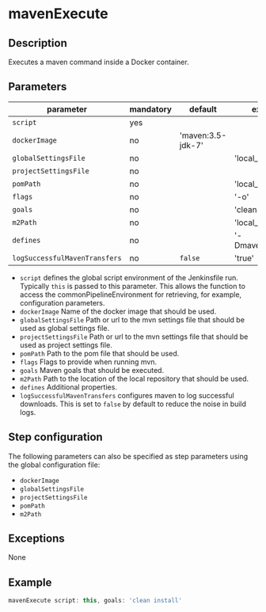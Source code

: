 # mavenExecute

## Description

Executes a maven command inside a Docker container.

## Parameters

| parameter                      | mandatory | default           | example values             |
| -------------------------------|-----------|-------------------|----------------------------|
| `script` | yes |  |  |
| `dockerImage`                  | no        | 'maven:3.5-jdk-7' |                            |
| `globalSettingsFile`           | no        |                   | 'local_folder/settings.xml'|
| `projectSettingsFile`          | no        |                   |                            |
| `pomPath`                      | no        |                   | 'local_folder/m2'          |
| `flags`                        | no        |                   | '-o'                       |
| `goals`                        | no        |                   | 'clean install'            |
| `m2Path`                       | no        |                   | 'local_folder/m2'          |
| `defines`                      | no        |                   | '-Dmaven.tests.skip=true'  |
| `logSuccessfulMavenTransfers`  | no        | `false`           | 'true'                     |

* `script` defines the global script environment of the Jenkinsfile run.
    Typically `this` is passed to this parameter. This allows the function
    to access the commonPipelineEnvironment for retrieving, for example,
    configuration parameters.
* `dockerImage` Name of the docker image that should be used.
* `globalSettingsFile` Path or url to the mvn settings file that should be used as global settings file.
* `projectSettingsFile` Path or url to the mvn settings file that should be used as project settings file.
* `pomPath` Path to the pom file that should be used.
* `flags` Flags to provide when running mvn.
* `goals` Maven goals that should be executed.
* `m2Path` Path to the location of the local repository that should be used.
* `defines` Additional properties.
* `logSuccessfulMavenTransfers` configures maven to log successful downloads. This is set to `false` by default to reduce the noise in build logs.

## Step configuration

The following parameters can also be specified as step parameters using the global configuration file:

* `dockerImage`
* `globalSettingsFile`
* `projectSettingsFile`
* `pomPath`
* `m2Path`

## Exceptions

None

## Example

```groovy
mavenExecute script: this, goals: 'clean install'
```




